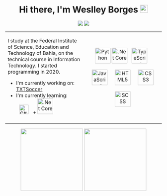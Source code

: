 <h1 align="center"> Hi there, I'm Weslley Borges <img src="https://media.giphy.com/media/hvRJCLFzcasrR4ia7z/giphy.gif" width="25px"></h1>
<p align="center">
  <img src="https://img.shields.io/badge/Country-Brazil-blue?&style=for-the-badge" />
  <img src="https://img.shields.io/github/followers/Weslley-Borges?color=blue&style=for-the-badge" />
</p>

<table align="center">
  <tr>
    <td width="50%">
      <p>
        I study at the Federal Institute of Science, Education and Technology of Bahia, on the technical course in Information Technology. I started programming in 2020.
      </p>
      <ul>
        <li>I'm currently working on: <a href="https://github.com/Weslley-Borges/TXTSoccer">TXTSoccer</a></li>
        <li>I'm currently learning: <a href="https://docs.microsoft.com/en-us/dotnet/csharp/" target="_blank"><img style="margin: 10px" src="https://profilinator.rishav.dev/skills-assets/csharp-original.svg" alt="C#" height="30" /></a>  +  <img style="height:50" src="https://profilinator.rishav.dev/skills-assets/dotnetcore.png" alt=".Net Core" height="30" />
</div></li>
      </ul>
    </td>
    <td>
      <p align="center">
        <img src="https://profilinator.rishav.dev/skills-assets/mysql-original-wordmark.svg" alt="Python" height="50" />
        <img style="height:50" src="https://profilinator.rishav.dev/skills-assets/dotnetcore.png" alt=".Net Core" height="50" />
        <img style="margin: 10px" src="https://profilinator.rishav.dev/skills-assets/typescript-original.svg" alt="TypeScript" height="50" />
        <img style="margin: 10px" src="https://profilinator.rishav.dev/skills-assets/javascript-original.svg" alt="JavaScript" height="50" />
        <img style="margin: 10px" src="https://profilinator.rishav.dev/skills-assets/html5-original-wordmark.svg" alt="HTML5" height="50" />
        <img style="margin: 10px" src="https://profilinator.rishav.dev/skills-assets/css3-original-wordmark.svg" alt="CSS3" height="50" />
        <img style="margin: 10px" src="https://profilinator.rishav.dev/skills-assets/sass-original.svg" alt="SCSS" height="50" />
      </p>
    </td>
  </tr>
</table>

<div align="center">
  <img src="https://github-readme-stats.vercel.app/api/top-langs/?username=Weslley-Borges&layout=compact&langs_count=8&text_color=fff&title_color=fff&bg_color=000&hide_border=true" align="center" height=200/>
  
  <img src="https://github-readme-stats.vercel.app/api?username=Weslley-Borges&count_private=true&show_icons=true&bg_color=0,000,bf0000&icon_color=f2ec00&text_color=fff&title_color=fff&hide_border=true" align="center" height=200/>
</div>


